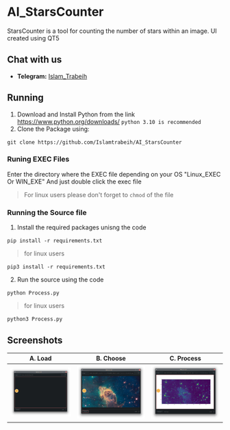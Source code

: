 # AI_StarsCounter
StarsCounter is a tool for counting the number of stars within an image. UI created using QT5
## Chat with us
- **Telegram:** [Islam_Trabeih](https://t.me/islamtrabeih)


## Running
1. Download and Install Python from the link https://www.python.org/downloads/  `python 3.10 is recommended`
2. Clone the Package using:
```
git clone https://github.com/Islamtrabeih/AI_StarsCounter
```
### Runing EXEC Files
Enter the directory where the EXEC file depending on your OS "Linux_EXEC Or WIN_EXE"
And just double click the exec file

 > For linux users please don't forget to `chmod` of the file

 ### Running the Source file
 1. Install the required packages unisng the code 
```
pip install -r requirements.txt
```
> for linux users 
```
pip3 install -r requirements.txt
```
2. Run the source using the code 
```
python Process.py
```
> for linux users
```
python3 Process.py
```
## Screenshots
A. Load                   |B. Choose                 |C. Process                       
--------------------------|--------------------------|--------------------------
![s_c](Sources/s_c_3.png) | ![s_c](Sources/s_c_1.png)| ![s_c](Sources/s_c_2.png)
